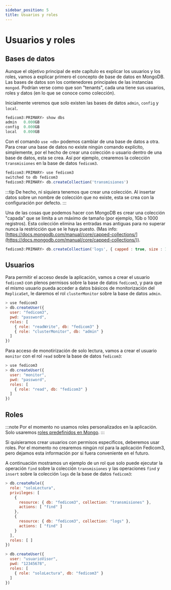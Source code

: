 ```yaml
---
sidebar_position: 5
title: Usuarios y roles
---
```


# Usuarios y roles


## Bases de datos
Aunque el objetivo principal de este capítulo es explicar los usuarios y los roles, vamos a explicar primero el concepto de base de datos en MongoDB. Las bases de datos son los contenedores principales de las instancias `mongod`. Podrían verse como que son "tenants", cada una tiene sus usuarios, roles y datos (en lo que se conoce como colección).

Inicialmente veremos que solo existen las bases de datos `admin`, `config` y `local`.

```javascript
fedicom3:PRIMARY> show dbs
admin   0.000GB
config  0.000GB
local   0.000GB
```

Con el comando `use <db>` podemos cambiar de una base de datos a otra.
Para crear una base de datos no existe ningún comando explícito, simplemente, por el hecho de crear una colección o usuario dentro de una base de datos, esta se crea. Así por ejemplo, crearemos la colección `transmisiones` en la base de datos `fedicom3`.

```javascript
fedicom3:PRIMARY> use fedicom3
switched to db fedicom3
fedicom3:PRIMARY> db.createCollection('transmisiones')
```

:::tip
De hecho, ni siquiera tenemos que crear una colección. Al insertar datos sobre un nombre de colección que no existe, esta se crea con la configuración por defecto.
:::


Una de las cosas que podemos hacer con MongoDB es crear una colección "capada" que se limita a un máximo de tamaño (por ejemplo, 1Gb o 1000 registros). 
Esta colección elimina las entradas mas antiguas para no superar nunca la restricción que se le haya puesto.
(Mas info: [https://docs.mongodb.com/manual/core/capped-collections/](https://docs.mongodb.com/manual/core/capped-collections/)).

```javascript
fedicom3:PRIMARY> db.createCollection('logs', { capped : true, size : 1073741824 });
```


## Usuarios
Para permitir el acceso desde la aplicación, vamos a crear el usuario `fedicom3` con plenos permisos sobre la base de datos `fedicom3`, y para que el mismo usuario pueda acceder a datos básicos de monitorización del `ReplicaSet`, le daremos el rol `clusterMonitor` sobre la base de datos `admin`.

```javascript
> use fedicom3
> db.createUser({
  user: "fedicom3",
  pwd: "password",
  roles: [
    { role: "readWrite", db: "fedicom3" }
    { role: "clusterMonitor", db: "admin" }
  ]
})
```

Para acceso de monotirización de solo lectura, vamos a crear el usuario `monitor` con el rol `read` sobre la base de datos `fedicom3`:

```javascript
> use fedicom3
> db.createUser({
  user: "monitor",
  pwd: "password",
  roles: [
    { role: "read", db: "fedicom3" }
  ]
})
```

## Roles

:::note
Por el momento no usamos roles personalizados en la aplicación. Solo usaremos [roles predefinidos en Mongo](https://docs.mongodb.com/manual/reference/built-in-roles/).
:::

Si quisieramos crear usuarios con permisos especificos, deberemos usar roles. 
Por el momento no crearemos ningún rol para la aplicación Fedicom3, pero dejamos esta información por si fuera conveniente en el futuro.

A continuación mostramos un ejemplo de un rol que solo puede ejecutar la operación `find` sobre la colección `transmisiones` y las operaciones `find` y `insert` sobre la colección `logs` de la base de datos `fedicom3`:

```javascript
> db.createRole({
  role: "soloLectura",
  privileges: [
    {
      resource: { db: "fedicom3", collection: "transmisiones" },
      actions: [ "find" ]
    },
    {
      resource: { db: "fedicom3", collection: "logs" },
      actions: [ "find" ]
    }
  ],
  roles: [ ]
})

> db.createUser({
  user: "usuarioVisor",
  pwd: "12345678",
  roles: [
    { role: "soloLectura", db: "fedicom3" }
  ]
})
```
